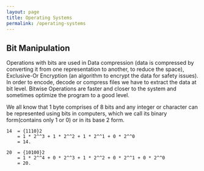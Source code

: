 ```yaml
---
layout: page
title: Operating Systems
permalink: /operating-systems
---
```


## Bit Manipulation

Operations with bits are used in Data compression (data is compressed by converting it from one representation to another, to reduce the space), Exclusive-Or Encryption (an algorithm to encrypt the data for safety issues). In order to encode, decode or compress files we have to extract the data at bit level. Bitwise Operations are faster and closer to the system and sometimes optimize the program to a good level.

We all know that 1 byte comprises of 8 bits and any integer or character can be represented using bits in computers, which we call its binary form(contains only 1 or 0) or in its base 2 form.

```
14  = {1110}2
    = 1 * 2^^3 + 1 * 2^^2 + 1 * 2^^1 + 0 * 2^^0
    = 14.

20  = {10100}2
    = 1 * 2^^4 + 0 * 2^^3 + 1 * 2^^2 + 0 * 2^^1 + 0 * 2^^0
    = 20.
```
